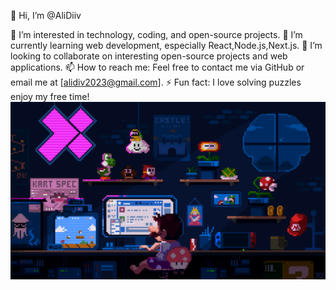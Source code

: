 👋 Hi, I’m @AliDiiv

👀 I’m interested in technology, coding, and open-source projects.
🌱 I’m currently learning web development, especially React,Node.js,Next.js.
💞️ I’m looking to collaborate on interesting open-source projects and web applications.
📫 How to reach me: Feel free to contact me via GitHub or email me at [alidiv2023@gmail.com].
⚡ Fun fact: I love solving puzzles enjoy  my free time!
![Memory Game](1.gif)



<!---
AliDiiv/AliDiiv is a ✨ special ✨ repository because its `README.md` (this file) appears on your GitHub profile.
You can click the Preview link to take a look at your changes.
--->
